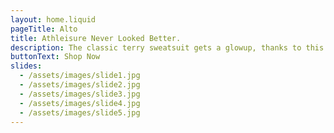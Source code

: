 ```yaml
---
layout: home.liquid
pageTitle: Alto
title: Athleisure Never Looked Better.
description: The classic terry sweatsuit gets a glowup, thanks to this Alto hoodie with a cropped silhouette and raw-edge details paired with matching sweatpants.
buttonText: Shop Now
slides:
  - /assets/images/slide1.jpg
  - /assets/images/slide2.jpg
  - /assets/images/slide3.jpg
  - /assets/images/slide4.jpg
  - /assets/images/slide5.jpg
---
```

